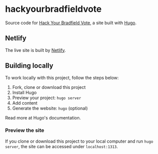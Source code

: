 # hackyourbradfieldvote

Source code for [Hack Your Bradfield Vote](https://hackyourbradfieldvote.org/),
a site built with [Hugo](https://gohugo.io/).

## Netlify

The live site is built by [Netlify](https://www.netlify.com/).

## Building locally

To work locally with this project, follow the steps below:

1. Fork, clone or download this project
1. Install Hugo
1. Preview your project: `hugo server`
1. Add content
1. Generate the website: `hugo` (optional)

Read more at Hugo's documentation.

### Preview the site

If you clone or download this project to your local computer and run `hugo server`,
the site can be accessed under `localhost:1313`.
